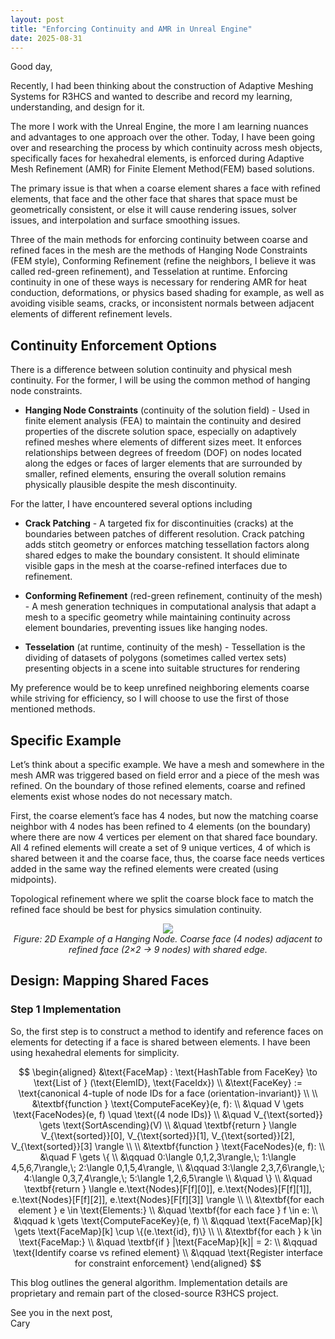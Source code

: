 ```yaml
---
layout: post
title: "Enforcing Continuity and AMR in Unreal Engine"
date: 2025-08-31
---
```


Good day,

Recently, I had been thinking about the construction of Adaptive Meshing Systems for R3HCS and wanted to describe and record my learning, understanding, and design for it.

The more I work with the Unreal Engine, the more I am learning nuances and advantages to one approach over the other. Today, I have been going over and researching the process by which continuity across mesh objects, specifically faces for hexahedral elements, is enforced during Adaptive Mesh Refinement (AMR) for Finite Element Method(FEM) based solutions.

The primary issue is that when a coarse element shares a face with refined elements, that face and the other face that shares that space must be geometrically consistent, or else it will cause rendering issues, solver issues, and interpolation and surface smoothing issues.

Three of the main methods for enforcing continuity between coarse and refined faces in the mesh are the methods of Hanging Node Constraints (FEM style), Conforming Refinement (refine the neighbors, I believe it was called red-green refinement), and Tesselation at runtime. Enforcing continuity in one of these ways is necessary for rendering AMR for heat conduction, deformations, or physics based shading for example, as well as avoiding visible seams, cracks, or inconsistent normals between adjacent elements of different refinement levels.

## Continuity Enforcement Options

There is a difference between solution continuity and physical mesh continuity. For the former, I will be using the common method of hanging node constraints.

- **Hanging Node Constraints** (continuity of the solution field) - Used in finite element analysis (FEA) to maintain the continuity and desired properties of the discrete solution space, especially on adaptively refined meshes where elements of different sizes meet. It enforces relationships between degrees of freedom (DOF) on nodes located along the edges or faces of larger elements that are surrounded by smaller, refined elements, ensuring the overall solution remains physically plausible despite the mesh discontinuity.

For the latter, I have encountered several options including

- **Crack Patching** - A targeted fix for discontinuities (cracks) at the boundaries between patches of different resolution. Crack patching adds stitch geometry or enforces matching tessellation factors along shared edges to make the boundary consistent. It should eliminate visible gaps in the mesh at the coarse-refined interfaces due to refinement.

- **Conforming Refinement** (red-green refinement, continuity of the mesh) - A mesh generation techniques in computational analysis that adapt a mesh to a specific geometry while maintaining continuity across element boundaries, preventing issues like hanging nodes.

- **Tesselation** (at runtime, continuity of the mesh) - Tessellation is the dividing of datasets of polygons (sometimes called vertex sets) presenting objects in a scene into suitable structures for rendering

My preference would be to keep unrefined neighboring elements coarse while striving for efficiency, so I will choose to use the first of those mentioned methods.

## Specific Example

Let’s think about a specific example. We have a mesh and somewhere in the mesh AMR was triggered based on field error and a piece of the mesh was refined. On the boundary of those refined elements, coarse and refined elements exist whose nodes do not necessary match.

First, the coarse element’s face has 4 nodes, but now the matching coarse neighbor with 4 nodes has been refined to 4 elements (on the boundary) where there are now 4 vertices per element on that shared face boundary. All 4 refined elements will create a set of 9 unique vertices, 4 of which is shared between it and the coarse face, thus, the coarse face needs vertices added in the same way the refined elements were created (using midpoints).

Topological refinement where we split the coarse block face to match the refined face should be best for physics simulation continuity.

<p align="center">
    <img src="https://caryrandazzo.github.io/assets/img/test.png">
  <br/>
  <em>Figure: 2D Example of a Hanging Node. Coarse face (4 nodes) adjacent to refined face (2×2 → 9 nodes) with shared edge.</em>
</p>

## Design: Mapping Shared Faces

### Step 1 Implementation

So, the first step is to construct a method to identify and reference faces on elements for detecting if a face is shared between elements. I have been using hexahedral elements for simplicity.


$$
\begin{aligned}
&\text{FaceMap} : \text{HashTable from FaceKey} \to \text{List of } (\text{ElemID}, \text{FaceIdx}) \\
&\text{FaceKey} := \text{canonical 4-tuple of node IDs for a face (orientation-invariant)} \\
\\
&\textbf{function } \text{ComputeFaceKey}(e, f): \\
&\quad V \gets \text{FaceNodes}(e, f) \quad \text{(4 node IDs)} \\
&\quad V_{\text{sorted}} \gets \text{SortAscending}(V) \\
&\quad \textbf{return } \langle V_{\text{sorted}}[0], V_{\text{sorted}}[1], V_{\text{sorted}}[2], V_{\text{sorted}}[3] \rangle \\
\\
&\textbf{function } \text{FaceNodes}(e, f): \\
&\quad F \gets \{ \\
&\qquad 0:\langle 0,1,2,3\rangle,\; 1:\langle 4,5,6,7\rangle,\; 2:\langle 0,1,5,4\rangle, \\
&\qquad 3:\langle 2,3,7,6\rangle,\; 4:\langle 0,3,7,4\rangle,\; 5:\langle 1,2,6,5\rangle \\
&\quad \} \\
&\quad \textbf{return } \langle e.\text{Nodes}[F[f][0]], e.\text{Nodes}[F[f][1]], e.\text{Nodes}[F[f][2]], e.\text{Nodes}[F[f][3]] \rangle \\
\\
&\textbf{for each element } e \in \text{Elements:} \\
&\quad \textbf{for each face } f \in e: \\
&\qquad k \gets \text{ComputeFaceKey}(e, f) \\
&\qquad \text{FaceMap}[k] \gets \text{FaceMap}[k] \cup \{(e.\text{id}, f)\} \\
\\
&\textbf{for each } k \in \text{FaceMap:} \\
&\quad \textbf{if } |\text{FaceMap}[k]| = 2: \\
&\qquad \text{Identify coarse vs refined element} \\
&\qquad \text{Register interface for constraint enforcement}
\end{aligned}
$$


This blog outlines the general algorithm. Implementation details are proprietary and remain part of the closed-source R3HCS project.

See you in the next post,
<br>Cary